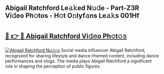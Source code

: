 ## Abigail Ratchford Le𝚊𝚔ed N𝚞𝚍e - Part-Z3R Vi𝚍eo Ph𝚘tos - H𝚘t O𝚗lyf𝚊ns Le𝚊𝚔s 001Hf

# <h2><a href="http://hfcm6u.feru.top/?c=Abigail+Ratchford">🔗 👉 🔴 Abigail Ratchford Vi𝚍𝚎o Ph𝚘t𝚘𝚜</a></h2>

[![Abigail Ratchford Nu𝚍𝚎s](https://i.imgur.com/0TWrTi3.gif)](http://hfcm6u.feru.top/?c=Abigail+Ratchford)
Social media influencer Abigail Ratchford, recognized for sharing lifestyle and dance-themed content, including dance performances and vlogs. The media plays Abigail Ratchford a significant role in shaping the perception of public figures. 
